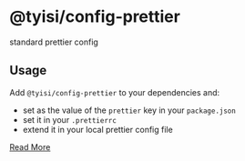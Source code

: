 # @tyisi/config-prettier

standard prettier config

## Usage

Add `@tyisi/config-prettier` to your dependencies and:

-   set as the value of the `prettier` key in your `package.json`
-   set it in your `.prettierrc`
-   extend it in your local prettier config file

[Read More](https://prettier.io/docs/en/sharing-configurations#using-a-shareable-config)
